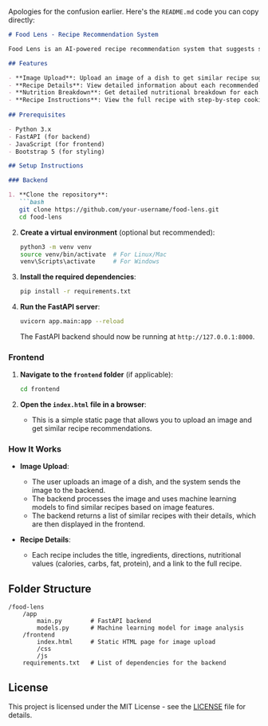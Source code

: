 Apologies for the confusion earlier. Here's the `README.md` code you can copy directly:

```markdown
# Food Lens - Recipe Recommendation System

Food Lens is an AI-powered recipe recommendation system that suggests similar recipes based on an uploaded image. By analyzing the image, it retrieves the recipe details and provides nutritional information, preparation instructions, and the link to the original recipe.

## Features

- **Image Upload**: Upload an image of a dish to get similar recipe suggestions.
- **Recipe Details**: View detailed information about each recommended recipe, including ingredients, preparation steps, nutritional values, and more.
- **Nutrition Breakdown**: Get detailed nutritional breakdown for each recipe (calories, carbs, fat, protein, etc.).
- **Recipe Instructions**: View the full recipe with step-by-step cooking instructions.
  
## Prerequisites

- Python 3.x
- FastAPI (for backend)
- JavaScript (for frontend)
- Bootstrap 5 (for styling)

## Setup Instructions

### Backend

1. **Clone the repository**:
   ```bash
   git clone https://github.com/your-username/food-lens.git
   cd food-lens
   ```

2. **Create a virtual environment** (optional but recommended):
   ```bash
   python3 -m venv venv
   source venv/bin/activate  # For Linux/Mac
   venv\Scripts\activate     # For Windows
   ```

3. **Install the required dependencies**:
   ```bash
   pip install -r requirements.txt
   ```

4. **Run the FastAPI server**:
   ```bash
   uvicorn app.main:app --reload
   ```

   The FastAPI backend should now be running at `http://127.0.0.1:8000`.

### Frontend

1. **Navigate to the `frontend` folder** (if applicable):
   ```bash
   cd frontend
   ```

2. **Open the `index.html` file in a browser**:
   - This is a simple static page that allows you to upload an image and get similar recipe recommendations.

### How It Works

- **Image Upload**: 
  - The user uploads an image of a dish, and the system sends the image to the backend.
  - The backend processes the image and uses machine learning models to find similar recipes based on image features.
  - The backend returns a list of similar recipes with their details, which are then displayed in the frontend.
  
- **Recipe Details**: 
  - Each recipe includes the title, ingredients, directions, nutritional values (calories, carbs, fat, protein), and a link to the full recipe.

## Folder Structure

```
/food-lens
    /app
        main.py        # FastAPI backend
        models.py      # Machine learning model for image analysis
    /frontend
        index.html     # Static HTML page for image upload
        /css
        /js
    requirements.txt   # List of dependencies for the backend
```

## License

This project is licensed under the MIT License - see the [LICENSE](LICENSE) file for details.
```
